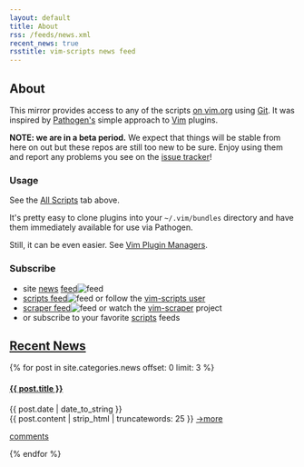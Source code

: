 ```yaml
---
layout: default
title: About
rss: /feeds/news.xml
recent_news: true
rsstitle: vim-scripts news feed
---
```


## About

This mirror provides access to any of the scripts
[on vim.org](http://www.vim.org/scripts/) using
[Git](http://git-scm.com/).
It was inspired by
[Pathogen's](http://github.com/tpope/vim-pathogen)
simple approach to
[Vim](http://vim.org/) plugins.


**NOTE: we are in a beta period.**
We expect that things will be stable from here on out but these repos
are still too new to be sure.  Enjoy using them and report
any problems you see on the [issue tracker](http://github.com/vim-scripts/vim-scraper/issues)!


### Usage

See the [All Scripts](/vim/scripts.html) tab above.

It's pretty easy to clone plugins into your `~/.vim/bundles` directory
and have them immediately available for use via Pathogen.

Still, it can be even easier.  See [Vim Plugin Managers](/vim/tools.html).


### Subscribe

* site [news](/vim/news.html) [feed](/feeds/news.xml)![feed](http://github.com/images/icons/feed.png)
* [scripts feed](http://github.com/vim-scripts.atom)![feed](http://github.com/images/icons/feed.png) or follow the [vim-scripts user](http://github.com/vim-scripts/)
* [scraper feed](http://github.com/vim-scripts/vim-scraper/commits/master.atom)![feed](http://github.com/images/icons/feed.png) or watch the [vim-scraper](http://github.com/vim-scripts/vim-scraper) project
* or subscribe to your favorite [scripts](http://github.com/vim-scripts/) feeds 


<div id="news" class="" >
 <h2><a href="/vim/news.html">Recent News</a></h2>
 {% for post in site.categories.news offset: 0 limit: 3 %}
<div class="post">
  <div class="header">
    <h4 class="title">
      <a href="{{ post.url }}">{{ post.title }}</a>
    </h4>
    <span class="date">{{ post.date | date_to_string }}</span>
 </div>

 <div class="content">
  {{ post.content | strip_html | truncatewords: 25 }}
  <a href="{{ post.url }}">→more</a>
 </div>
 <p><a href="{{ post.url }}#disqus_thread" data-disqus-identifier="{{ post.url }}">comments</a></p>
</div>
 {% endfor %}
</div>

<script type="text/javascript">
  var disqus_shortname = 'vimscripts';
  (function () {
    var s = document.createElement('script'); s.async = true;
    s.type = 'text/javascript';
    s.src = 'http://' + disqus_shortname + '.disqus.com/count.js';
    (document.getElementsByTagName('HEAD')[0] || document.getElementsByTagName('BODY')[0]).appendChild(s);
  }());
</script>
